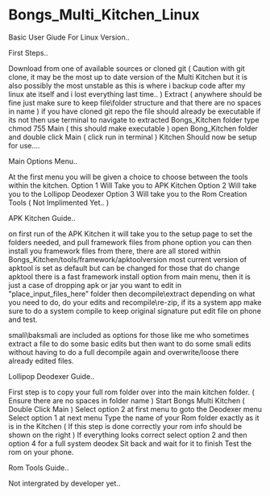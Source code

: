 # Bongs_Multi_Kitchen_Linux

Basic User Giude For Linux Version..

First Steps..

Download from one of available sources or cloned git ( Caution with git clone, it may be the most up to date version of the Multi Kitchen but it is also possibly the most unstable as this is where i backup code after my linux ate itself and i lost everything last time.. )
Extract ( anywhere should be fine just make sure to keep file\folder structure and that there are no spaces in name )
if you have cloned git repo the file should already be executable if its not then
use terminal to navigate to extracted Bongs_Kitchen folder
type chmod 755 Main ( this should make executable )
open Bong_Kitchen folder and double click Main ( click run in terminal )
Kitchen Should now be setup for use....

Main Options Menu..

At the first menu you will be given a choice to choose between the tools within the kitchen.
Option 1 Will Take you to APK Kitchen
Option 2 Will take you to the Lollipop Deodexer
Option 3 Will take you to the Rom Creation Tools ( Not Implimented Yet.. )

APK Kitchen Guide..

on first run of the APK Kitchen it will take you to the setup page to set the folders needed,
and pull framework files from phone option
you can then install you framework files from there, there are all stored within Bongs_Kitchen/tools/framework/apktoolversion
most current version of apktool is set as default but can be changed
for those that do change apktool there is a fast framework install option from main menu,
then it is just a case of dropping apk or jar you want to edit in "place_input_files_here" folder
then decompile\extract depending on what you need to do,
do your edits and recompile\re-zip,
if its a system app make sure to do a system compile to keep original signature
put edit file on phone and test.

smali\baksmali are included as options for those like me who sometimes extract a file
to do some basic edits but then want to do some smali edits without having to do a
full decompile again and overwrite/loose there already edited files.

Lollipop Deodexer Guide..

First step is to copy your full rom folder over into the main kitchen folder. ( Ensure there are no spaces in folder name )
Start Bongs Multi Kitchen ( Double Click Main )
Select option 2 at first menu to goto the Deodexer menu
Select option 1 at next menu
Type the name of your Rom folder exactly as it is in the Kitchen ( If this step is done correctly your rom info should be shown on the right )
If everything looks correct select option 2 and then option 4 for a full system deodex
Sit back and wait for it to finish
Test the rom on your phone.

Rom Tools Guide..

Not intergrated by developer yet..
